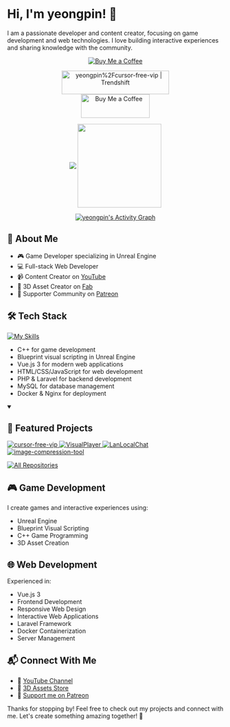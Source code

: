 # Hi, I'm yeongpin! 👋

I am a passionate developer and content creator, focusing on game development and web technologies. I love building interactive experiences and sharing knowledge with the community.

<div align="center">

<p align="center">
<a href="https://buymeacoffee.com/yeongpin" target="_blank"><img alt="Buy Me a Coffee" src="https://img.shields.io/badge/Buy%20Me%20a%20Coffee-Support%20Me-FFDA33"></a>

</p>

<a href="https://trendshift.io/repositories/13425" target="_blank"><img src="https://trendshift.io/api/badge/repositories/13425" alt="yeongpin%2Fcursor-free-vip | Trendshift" style="width: 250px; height: 55px;" width="250" height="55"/></a>
<br>
<a href="https://www.buymeacoffee.com/yeongpin" target="_blank">
      <img src="https://img.buymeacoffee.com/button-api/?text=buy me a coffee&emoji=☕&slug=yeongpin&button_colour=ffda33&font_colour=000000&font_family=Bree&outline_colour=000000&coffee_colour=FFDD00&latest=2" width="160" height='55' alt="Buy Me a Coffee"/>
</a>

<p align="center">
    <img align="center" src="https://github-readme-stats.vercel.app/api?username=yeongpin&show_icons=true&hide_border=true&title_color=94b4a4&amp&icon_color=FFFFFF&amp&text_color=FFFFFF&amp&bg_color=000000&count_private=true&include_all_commits=true"/>
    <img align="center" height="195px" src="https://github-readme-stats.vercel.app/api/top-langs/?username=yeongpin&text_color=FFFFFF&bg_color=000000&title_color=94b4a4&langs_count=15&layout=compact&hide_border=true" />
</p>

<a href="https://github.com/ashutosh00710/github-readme-activity-graph">
  <img alt="yeongpin's Activity Graph" src="https://github-readme-activity-graph.vercel.app/graph/?username=yeongpin&bg_color=000000&color=94b4a4&line=FFFFFF&point=FFFFFF&hide_border=true" />
</a>

</div>

## 🚀 About Me

- 🎮 Game Developer specializing in Unreal Engine
- 💻 Full-stack Web Developer
- 📹 Content Creator on [YouTube](https://www.youtube.com/@Pin-Studios)
- 🎨 3D Asset Creator on [Fab](https://www.fab.com/sellers/Pin%20Studios)
- 💪 Supporter Community on [Patreon](https://www.patreon.com/PinNumber)

## 🛠️ Tech Stack
[![My Skills](https://skillicons.dev/icons?i=cpp,js,html,css,vue,unreal,php,laravel,mysql,docker,nginx)](https://skillicons.dev)

- C++ for game development
- Blueprint visual scripting in Unreal Engine
- Vue.js 3 for modern web applications
- HTML/CSS/JavaScript for web development
- PHP & Laravel for backend development
- MySQL for database management
- Docker & Nginx for deployment

<details open> 
  <summary><h2>📘 Featured Projects</h2></summary>
  <p align="left">
    <a href="https://github.com/yeongpin/cursor-free-vip">
      <img src="https://github-readme-stats.vercel.app/api/pin/?username=yeongpin&repo=cursor-free-vip&bg_color=000000&title_color=94b4a4&text_color=FFFFFF&icon_color=FFFFFF&hide_border=true&show_owner=true&description_lines_count=2" alt="cursor-free-vip">
    </a>
    <a href="https://github.com/yeongpin/VisualPlayer">
      <img src="https://github-readme-stats.vercel.app/api/pin/?username=yeongpin&repo=VisualPlayer&bg_color=000000&title_color=94b4a4&text_color=FFFFFF&icon_color=FFFFFF&hide_border=true&show_owner=true&description_lines_count=2" alt="VisualPlayer">
    </a>
    <a href="https://github.com/yeongpin/LanLocalChat">
      <img src="https://github-readme-stats.vercel.app/api/pin/?username=yeongpin&repo=LanLocalChat&bg_color=000000&title_color=94b4a4&text_color=FFFFFF&icon_color=FFFFFF&hide_border=true&show_owner=true&description_lines_count=2" alt="LanLocalChat">
    </a>
    <a href="https://github.com/yeongpin/image-compression-tool">
      <img src="https://github-readme-stats.vercel.app/api/pin/?username=yeongpin&repo=image-compression-tool&bg_color=000000&title_color=94b4a4&text_color=FFFFFF&icon_color=FFFFFF&hide_border=true&show_owner=true&description_lines_count=2" alt="image-compression-tool">
    </a>
  </p>

  <a href="https://github.com/yeongpin?tab=repositories&sort=stargazers">
    <img alt="All Repositories" title="All Repositories" src="https://custom-icon-badges.demolab.com/badge/-Click%20Here%20For%20All%20My%20Repos-000000?style=for-the-badge&logoColor=white&logo=repo"/>
  </a>
</details>

## 🎮 Game Development

I create games and interactive experiences using:
- Unreal Engine
- Blueprint Visual Scripting
- C++ Game Programming
- 3D Asset Creation

## 🌐 Web Development

Experienced in:
- Vue.js 3
- Frontend Development
- Responsive Web Design
- Interactive Web Applications
- Laravel Framework
- Docker Containerization
- Server Management

## 📬 Connect With Me

- 🎥 [YouTube Channel](https://www.youtube.com/@Pin-Studios)
- 🎨 [3D Assets Store](https://www.fab.com/sellers/Pin%20Studios)
- 💖 [Support me on Patreon](https://www.patreon.com/PinNumber)

Thanks for stopping by! Feel free to check out my projects and connect with me. Let's create something amazing together! 🚀
